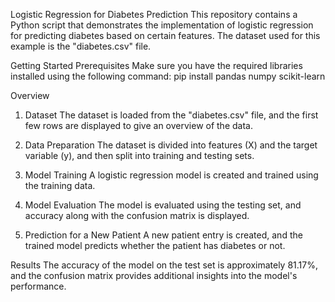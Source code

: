 Logistic Regression for Diabetes Prediction
This repository contains a Python script that demonstrates the implementation of logistic regression for predicting diabetes based on certain features. The dataset used for this example is the "diabetes.csv" file.

Getting Started
Prerequisites
Make sure you have the required libraries installed using the following command:
pip install pandas numpy scikit-learn

Overview
1. Dataset
The dataset is loaded from the "diabetes.csv" file, and the first few rows are displayed to give an overview of the data.

2. Data Preparation
The dataset is divided into features (X) and the target variable (y), and then split into training and testing sets.

3. Model Training
A logistic regression model is created and trained using the training data.

4. Model Evaluation
The model is evaluated using the testing set, and accuracy along with the confusion matrix is displayed.

5. Prediction for a New Patient
A new patient entry is created, and the trained model predicts whether the patient has diabetes or not.

Results
The accuracy of the model on the test set is approximately 81.17%, and the confusion matrix provides additional insights into the model's performance.
